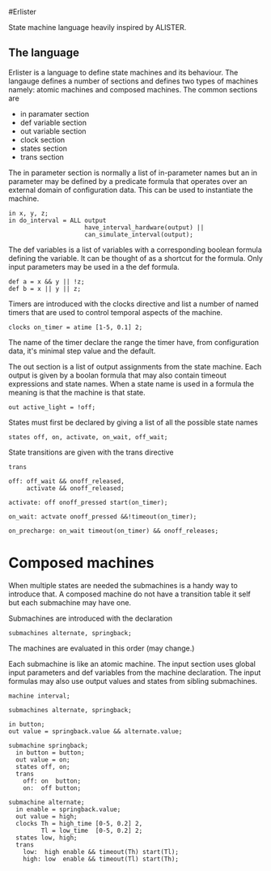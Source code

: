 #Erlister

State machine language heavily inspired by ALISTER.


## The language

Erlister is a language to define state machines and
its behaviour. The langauge defines a number of sections
and defines two types of machines namely: atomic machines and
composed machines. The common sections are

- in paramater section
- def variable section
- out variable section
- clock section
- states section
- trans section

The in parameter section is normally a list of in-parameter names
but an in parameter may be defined by a predicate formula that operates
over an external domain of configuration data. This can be used to 
instantiate the machine.

    in x, y, z;
    in do_interval = ALL output 
                         have_interval_hardware(output) ||
                         can_simulate_interval(output);

The def variables is a list of variables with a corresponding boolean formula
defining the variable. It can be thought of as a shortcut for
the formula. Only input parameters may be used in a the def formula.

    def a = x && y || !z;
    def b = x || y || z;

Timers are introduced with the clocks directive and list a number
of named timers that are used to control temporal aspects of the
machine.

    clocks on_timer = atime [1-5, 0.1] 2;

The name of the timer declare the range the timer have, from configuration
data, it's minimal step value and the default.

The out section is a list of output assignments from the state machine. Each
output is given by a boolan formula that may also contain timeout expressions
and state names. When a state name is used in a formula the meaning is
that the machine is that state.

    out active_light = !off;

States must first be declared by giving a list of all the possible 
state names

    states off, on, activate, on_wait, off_wait;

State transitions are given with the trans directive

    trans

    off: off_wait && onoff_released,
         activate && onoff_released;

    activate: off onoff_pressed start(on_timer);
 
    on_wait: actvate onoff_pressed &&!timeout(on_timer);

    on_precharge: on_wait timeout(on_timer) && onoff_releases;

# Composed machines

When multiple states are needed the submachines is a handy way
to introduce that. A composed machine do not have a transition
table it self but each submachine may have one.

Submachines are introduced with the declaration 

    submachines alternate, springback;

The machines are evaluated in this order (may change.)

Each submachine is like an atomic machine.
The input section uses global input parameters and 
def variables from the machine declaration.
The input formulas may also use output values and states from 
sibling submachines.

    machine interval;

    submachines alternate, springback;

    in button;
    out value = springback.value && alternate.value;

    submachine springback;
      in button = button;
      out value = on;
      states off, on;
      trans
        off: on  button;
        on:  off button;

    submachine alternate;
      in enable = springback.value;
      out value = high;
      clocks Th = high_time [0-5, 0.2] 2,
             Tl = low_time  [0-5, 0.2] 2;
      states low, high;
      trans
        low:  high enable && timeout(Th) start(Tl);
        high: low  enable && timeout(Tl) start(Th);
